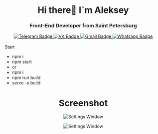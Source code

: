 <div align="center">
<h1>Hi there👋 I`m Aleksey</h1>
<h3>Front-End Developer from Saint Petersburg</h3> 
<div id="badges">
  <a href="https://t.me/volter_2109" >
    <img src="https://img.shields.io/badge/Telegram-blue?style=for-the-badge&logo=telegram&logoColor=white" alt="Telegram Badge"/>
  </a>
  <a href="https://vk.com/tobe2108" >
    <img src="https://img.shields.io/badge/VK-red?style=for-the-badge&logo=VK&logoColor=white" alt="VK Badge"/>
  </a>
  <a href="youen@mail.ru" >
    <img src="https://img.shields.io/badge/Gmail-D14836?style=for-the-badge&logo=gmail&logoColor=white" alt="Gmail Badge"/>
  </a>
   <a href="https://wa.me/79111545758" >
    <img src="https://img.shields.io/badge/WhatsApp-25D366?style=for-the-badge&logo=whatsapp&logoColor=white" alt="Whatsapp Badge"/>
  </a>
</div>

<br>

<div align="start" >
<span>Start</span>
    <ul>
      <li>npm i</li>
      <li>npm start</li>
      <li>or</li>
      <li>npm i</li>
      <li>npm run build</li>
      <li>serve -s build</li>
    </ul>
</div>

<div>
<h1>Screenshot</h1>

![Settings Window](https://raw.github.com/voLter-2109/Green-test/main/login.bmp)

![Settings Window](https://raw.github.com/voLter-2109/Green-test/main/main.bmp)
</div>

